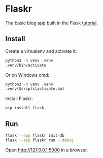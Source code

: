 # Flaskr

The basic blog app built in the Flask [tutorial](https://flask.palletsprojects.com/tutorial/).

## Install

Create a virtualenv and activate it:

```bash
python3 -m venv .venv
.venv/bin/activate
```

Or on Windows cmd:

```cmd
python3 -m venv .venv
.venv\Scripts\activate.bat
```

Install Flaskr:

```bash
pip install flask
```

## Run

```bash
flask --app flaskr init-db
flask --app flaskr run --debug
```

Open http://127.0.0.1:5000 in a browser.
